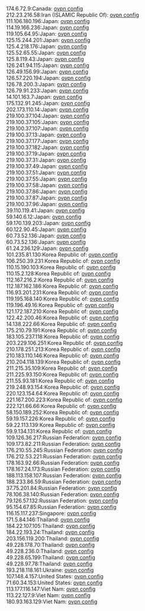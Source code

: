 174.6.72.9:Canada: [ovpn config](vpn/174_6_72_9.ovpn)  
212.23.216.58:Iran (ISLAMIC Republic Of): [ovpn config](vpn/212_23_216_58.ovpn)  
111.106.180.196:Japan: [ovpn config](vpn/111_106_180_196.ovpn)  
114.19.166.236:Japan: [ovpn config](vpn/114_19_166_236.ovpn)  
119.105.64.95:Japan: [ovpn config](vpn/119_105_64_95.ovpn)  
125.15.244.201:Japan: [ovpn config](vpn/125_15_244_201.ovpn)  
125.4.218.176:Japan: [ovpn config](vpn/125_4_218_176.ovpn)  
125.52.65.55:Japan: [ovpn config](vpn/125_52_65_55.ovpn)  
125.8.119.43:Japan: [ovpn config](vpn/125_8_119_43.ovpn)  
126.241.94.115:Japan: [ovpn config](vpn/126_241_94_115.ovpn)  
126.49.156.99:Japan: [ovpn config](vpn/126_49_156_99.ovpn)  
126.57.220.194:Japan: [ovpn config](vpn/126_57_220_194.ovpn)  
126.78.200.3:Japan: [ovpn config](vpn/126_78_200_3.ovpn)  
126.79.91.233:Japan: [ovpn config](vpn/126_79_91_233.ovpn)  
14.101.163.7:Japan: [ovpn config](vpn/14_101_163_7.ovpn)  
175.132.91.245:Japan: [ovpn config](vpn/175_132_91_245.ovpn)  
202.173.110.14:Japan: [ovpn config](vpn/202_173_110_14.ovpn)  
219.100.37.104:Japan: [ovpn config](vpn/219_100_37_104.ovpn)  
219.100.37.105:Japan: [ovpn config](vpn/219_100_37_105.ovpn)  
219.100.37.107:Japan: [ovpn config](vpn/219_100_37_107.ovpn)  
219.100.37.13:Japan: [ovpn config](vpn/219_100_37_13.ovpn)  
219.100.37.177:Japan: [ovpn config](vpn/219_100_37_177.ovpn)  
219.100.37.182:Japan: [ovpn config](vpn/219_100_37_182.ovpn)  
219.100.37.19:Japan: [ovpn config](vpn/219_100_37_19.ovpn)  
219.100.37.31:Japan: [ovpn config](vpn/219_100_37_31.ovpn)  
219.100.37.49:Japan: [ovpn config](vpn/219_100_37_49.ovpn)  
219.100.37.51:Japan: [ovpn config](vpn/219_100_37_51.ovpn)  
219.100.37.55:Japan: [ovpn config](vpn/219_100_37_55.ovpn)  
219.100.37.58:Japan: [ovpn config](vpn/219_100_37_58.ovpn)  
219.100.37.86:Japan: [ovpn config](vpn/219_100_37_86.ovpn)  
219.100.37.87:Japan: [ovpn config](vpn/219_100_37_87.ovpn)  
219.100.37.96:Japan: [ovpn config](vpn/219_100_37_96.ovpn)  
39.110.119.41:Japan: [ovpn config](vpn/39_110_119_41.ovpn)  
59.140.6.12:Japan: [ovpn config](vpn/59_140_6_12.ovpn)  
59.170.139.203:Japan: [ovpn config](vpn/59_170_139_203.ovpn)  
60.122.90.45:Japan: [ovpn config](vpn/60_122_90_45.ovpn)  
60.73.52.136:Japan: [ovpn config](vpn/60_73_52_136.ovpn)  
60.73.52.136:Japan: [ovpn config](vpn/60_73_52_136.ovpn)  
61.24.236.129:Japan: [ovpn config](vpn/61_24_236_129.ovpn)  
101.235.81.130:Korea Republic of: [ovpn config](vpn/101_235_81_130.ovpn)  
106.250.39.231:Korea Republic of: [ovpn config](vpn/106_250_39_231.ovpn)  
110.15.190.103:Korea Republic of: [ovpn config](vpn/110_15_190_103.ovpn)  
110.15.2.128:Korea Republic of: [ovpn config](vpn/110_15_2_128.ovpn)  
112.167.216.2:Korea Republic of: [ovpn config](vpn/112_167_216_2.ovpn)  
112.187.162.186:Korea Republic of: [ovpn config](vpn/112_187_162_186.ovpn)  
116.93.201.231:Korea Republic of: [ovpn config](vpn/116_93_201_231.ovpn)  
119.195.168.140:Korea Republic of: [ovpn config](vpn/119_195_168_140.ovpn)  
119.196.49.16:Korea Republic of: [ovpn config](vpn/119_196_49_16.ovpn)  
121.172.187.210:Korea Republic of: [ovpn config](vpn/121_172_187_210.ovpn)  
122.42.200.46:Korea Republic of: [ovpn config](vpn/122_42_200_46.ovpn)  
14.138.222.66:Korea Republic of: [ovpn config](vpn/14_138_222_66.ovpn)  
175.210.79.191:Korea Republic of: [ovpn config](vpn/175_210_79_191.ovpn)  
183.105.237.118:Korea Republic of: [ovpn config](vpn/183_105_237_118.ovpn)  
203.229.106.251:Korea Republic of: [ovpn config](vpn/203_229_106_251.ovpn)  
210.178.251.213:Korea Republic of: [ovpn config](vpn/210_178_251_213.ovpn)  
210.183.110.146:Korea Republic of: [ovpn config](vpn/210_183_110_146.ovpn)  
210.204.118.139:Korea Republic of: [ovpn config](vpn/210_204_118_139.ovpn)  
211.215.35.109:Korea Republic of: [ovpn config](vpn/211_215_35_109.ovpn)  
211.225.93.150:Korea Republic of: [ovpn config](vpn/211_225_93_150.ovpn)  
211.55.93.181:Korea Republic of: [ovpn config](vpn/211_55_93_181.ovpn)  
219.248.93.154:Korea Republic of: [ovpn config](vpn/219_248_93_154.ovpn)  
220.123.154.64:Korea Republic of: [ovpn config](vpn/220_123_154_64.ovpn)  
221.167.200.223:Korea Republic of: [ovpn config](vpn/221_167_200_223.ovpn)  
222.121.66.66:Korea Republic of: [ovpn config](vpn/222_121_66_66.ovpn)  
58.150.189.252:Korea Republic of: [ovpn config](vpn/58_150_189_252.ovpn)  
59.19.157.226:Korea Republic of: [ovpn config](vpn/59_19_157_226.ovpn)  
59.22.113.139:Korea Republic of: [ovpn config](vpn/59_22_113_139.ovpn)  
59.9.134.131:Korea Republic of: [ovpn config](vpn/59_9_134_131.ovpn)  
109.126.36.217:Russian Federation: [ovpn config](vpn/109_126_36_217.ovpn)  
109.173.82.211:Russian Federation: [ovpn config](vpn/109_173_82_211.ovpn)  
176.210.55.245:Russian Federation: [ovpn config](vpn/176_210_55_245.ovpn)  
176.212.53.221:Russian Federation: [ovpn config](vpn/176_212_53_221.ovpn)  
178.163.92.66:Russian Federation: [ovpn config](vpn/178_163_92_66.ovpn)  
178.167.24.173:Russian Federation: [ovpn config](vpn/178_167_24_173.ovpn)  
188.113.158.107:Russian Federation: [ovpn config](vpn/188_113_158_107.ovpn)  
188.233.86.59:Russian Federation: [ovpn config](vpn/188_233_86_59.ovpn)  
37.75.201.84:Russian Federation: [ovpn config](vpn/37_75_201_84.ovpn)  
78.106.38.140:Russian Federation: [ovpn config](vpn/78_106_38_140.ovpn)  
79.126.57.132:Russian Federation: [ovpn config](vpn/79_126_57_132.ovpn)  
95.154.67.85:Russian Federation: [ovpn config](vpn/95_154_67_85.ovpn)  
116.15.117.237:Singapore: [ovpn config](vpn/116_15_117_237.ovpn)  
171.5.84.146:Thailand: [ovpn config](vpn/171_5_84_146.ovpn)  
184.22.107.105:Thailand: [ovpn config](vpn/184_22_107_105.ovpn)  
184.22.193.24:Thailand: [ovpn config](vpn/184_22_193_24.ovpn)  
203.156.119.200:Thailand: [ovpn config](vpn/203_156_119_200.ovpn)  
49.228.178.70:Thailand: [ovpn config](vpn/49_228_178_70.ovpn)  
49.228.236.0:Thailand: [ovpn config](vpn/49_228_236_0.ovpn)  
49.228.65.199:Thailand: [ovpn config](vpn/49_228_65_199.ovpn)  
49.228.97.78:Thailand: [ovpn config](vpn/49_228_97_78.ovpn)  
193.218.118.161:Ukraine: [ovpn config](vpn/193_218_118_161.ovpn)  
107.148.4.157:United States: [ovpn config](vpn/107_148_4_157.ovpn)  
71.60.34.153:United States: [ovpn config](vpn/71_60_34_153.ovpn)  
113.177.116.147:Viet Nam: [ovpn config](vpn/113_177_116_147.ovpn)  
113.22.127.9:Viet Nam: [ovpn config](vpn/113_22_127_9.ovpn)  
180.93.163.129:Viet Nam: [ovpn config](vpn/180_93_163_129.ovpn)  
